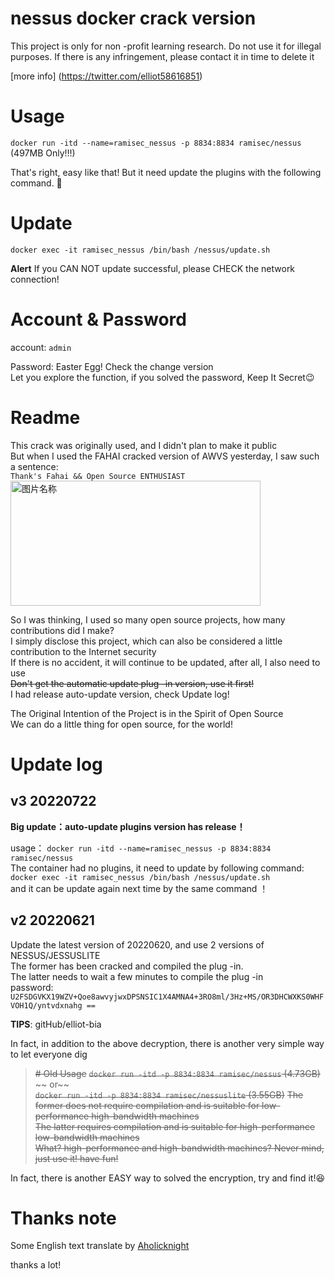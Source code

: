 # nessus docker crack version

This project is only for non -profit learning research. Do not use it for illegal purposes. If there is any infringement, please contact it in time to delete it

[more info] (https://twitter.com/elliot58616851)

# Usage
`docker run -itd --name=ramisec_nessus -p 8834:8834 ramisec/nessus`  (497MB Only!!!)

That's right, easy like that! But it need update the plugins with the following command. 🤣

# Update
`docker exec -it ramisec_nessus /bin/bash /nessus/update.sh`  


__Alert__
If you CAN NOT update successful, please CHECK the network connection!


# Account & Password

account: `admin`

Password: Easter Egg! Check the change version  
Let you explore the function, if you solved the password, Keep It Secret😉

# Readme

This crack was originally used, and I didn't plan to make it public  
But when I used the FAHAI cracked version of AWVS yesterday, I saw such a sentence:  
`Thank's Fahai && Open Source ENTHUSIAST`  
 <img src="https://user-images.githubusercontent.com/40572216/174698816-440d4969-f9d6-4c7d-982c-9af9c4a3e875.png" width = "400" height = "200" alt="图片名称" align=center />
 
So I was thinking, I used so many open source projects, how many contributions did I make?  
I simply disclose this project, which can also be considered a little contribution to the Internet security  
If there is no accident, it will continue to be updated, after all, I also need to use  
~~Don't get the automatic update plug -in version, use it first!~~  
I had release auto-update version, check Update log!

The Original Intention of the Project is in the Spirit of Open Source  
We can do a little thing for open source, for the world!  

# Update log

## v3 20220722
__Big update：auto-update plugins version has release！__

usage： `docker run -itd --name=ramisec_nessus -p 8834:8834 ramisec/nessus`  
The container had no plugins, it need to update by following command:  
`docker exec -it ramisec_nessus /bin/bash /nessus/update.sh`  
and it can be update again next time by the same command ！



## v2 20220621

Update the latest version of 20220620, and use 2 versions of NESSUS/JESSUSLITE  
The former has been cracked and compiled the plug -in.  
The latter needs to wait a few minutes to compile the plug -in  
password:  
`U2FSDGVKX19WZV+Qoe8awvyjwxDPSNSIC1X4AMNA4+3RO8ml/3Hz+MS/OR3DHCWXKS0WHFVOH1Q/yntvdxnahg ==`  

__TIPS__: gitHub/elliot-bia

In fact, in addition to the above decryption, there is another very simple way to let everyone dig


> ~~# Old Usage~~
> ~~`docker run -itd -p 8834:8834 ramisec/nessus`   (4.73GB)~~
> ~~ or~~  
> ~~`docker run -itd -p 8834:8834 ramisec/nessuslite` (3.55GB)~~ 
> ~~The former does not require compilation and is suitable for low-performance high-bandwidth machines~~  
> ~~The latter requires compilation and is suitable for high-performance low-bandwidth machines~~  
> ~~What? high-performance and high-bandwidth machines? Never mind, just use it! have fun!~~

In fact, there is another EASY way to solved the encryption, try and find it!😆

# Thanks note
Some English text translate by [Aholicknight](https://github.com/Aholicknight)

thanks a lot! 